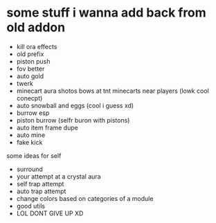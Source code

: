 # some stuff i wanna add back from old addon

* kill ora effects
* old prefix
* piston push
* fov better
* auto gold
* twerk
* minecart aura shotos bows at tnt minecarts near players (lowk cool conecpt)
* auto snowball and eggs (cool i guess xd)
* burrow esp
* piston burrow  (selfr buron with pistons)
* auto item frame dupe
* auto mine
* fake kick

some ideas for self
* surround
* your attempt at a crystal aura
* self trap attempt
* auto trap attempt
* change colors based on categories of a module
* good utils
* LOL DONT GIVE UP XD
